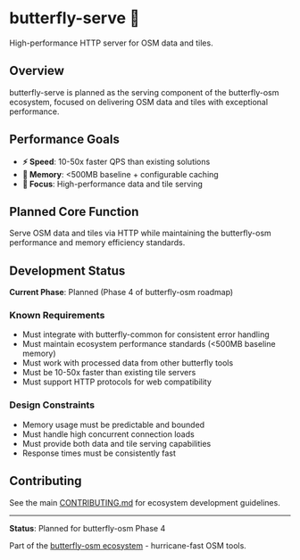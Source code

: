 # butterfly-serve 🦋

High-performance HTTP server for OSM data and tiles.

## Overview

butterfly-serve is planned as the serving component of the butterfly-osm ecosystem, focused on delivering OSM data and tiles with exceptional performance.

## Performance Goals

- **⚡ Speed**: 10-50x faster QPS than existing solutions
- **🧠 Memory**: <500MB baseline + configurable caching
- **🎯 Focus**: High-performance data and tile serving

## Planned Core Function

Serve OSM data and tiles via HTTP while maintaining the butterfly-osm performance and memory efficiency standards.

## Development Status

**Current Phase**: Planned (Phase 4 of butterfly-osm roadmap)

### Known Requirements
- Must integrate with butterfly-common for consistent error handling
- Must maintain ecosystem performance standards (<500MB baseline memory)
- Must work with processed data from other butterfly tools
- Must be 10-50x faster than existing tile servers
- Must support HTTP protocols for web compatibility

### Design Constraints
- Memory usage must be predictable and bounded
- Must handle high concurrent connection loads
- Must provide both data and tile serving capabilities
- Response times must be consistently fast

## Contributing

See the main [CONTRIBUTING.md](../../CONTRIBUTING.md) for ecosystem development guidelines.

---

**Status**: Planned for butterfly-osm Phase 4

Part of the [butterfly-osm ecosystem](../../README.md) - hurricane-fast OSM tools.